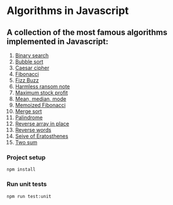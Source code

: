 # Algorithms in Javascript

## A collection of the most famous algorithms implemented in Javascript:

1. [Binary search](src/binary-search)
2. [Bubble sort](src/bubble-sort)
3. [Caesar cipher](src/caesar-cipher)
4. [Fibonacci](src/fibonacci)
5. [Fizz Buzz](src/fizz-buzz)
6. [Harmless ransom note](src/harmless-ransom-note)
7. [Maximum stock profit](src/max-stock-profit)
8. [Mean, median, mode](src/mean-median-mode)
9. [Memoized Fibonacci](src/memoized-fibonacci)
10. [Merge sort](src/merge-sort)
11. [Palindrome](src/is-palindrome)
12. [Reverse array in place](src/reverse-array-in-place)
13. [Reverse words](src/reverse-words)
14. [Seive of Eratosthenes](src/seive-of-eratosthenes)
15. [Two sum](src/two-sum)

### Project setup
```
npm install
```

### Run unit tests
```
npm run test:unit
```
